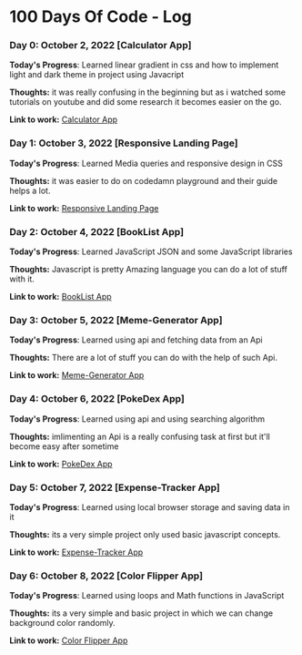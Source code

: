 # 100 Days Of Code - Log

### Day 0: October 2, 2022 [Calculator App]

**Today's Progress**: Learned linear gradient in css and how to implement light and dark theme in project using Javacript

**Thoughts:** it was really confusing in the beginning but as i watched some tutorials on youtube and did some research it becomes easier on the go.

**Link to work:** [Calculator App](https://vinaykishor19.github.io/calculator/)

### Day 1: October 3, 2022 [Responsive Landing Page]

**Today's Progress**: Learned Media queries and responsive design in CSS

**Thoughts:** it was easier to do on codedamn playground and their guide helps a lot.

**Link to work:** [Responsive Landing Page](https://vinaykishor19.github.io/Responsive-landing-page/)

### Day 2: October 4, 2022 [BookList App]

**Today's Progress**: Learned JavaScript JSON and some JavaScript libraries

**Thoughts:** Javascript is pretty Amazing language you can do a lot of stuff with it.

**Link to work:** [BookList App](https://vinaykishor19.github.io/BookList-App.github.io/)

### Day 3: October 5, 2022 [Meme-Generator App]

**Today's Progress**: Learned using api and fetching data from an Api

**Thoughts:** There are a lot of stuff you can do with the help of such Api.

**Link to work:** [Meme-Generator App](https://vinaykishor19.github.io/Meme-Generator/)

### Day 4: October 6, 2022 [PokeDex App]

**Today's Progress**: Learned using api and using searching algorithm

**Thoughts:** imlimenting an Api is a really confusing task at first but it'll become easy after sometime

**Link to work:** [PokeDex App](https://vinaykishor19.github.io/PokeDex/)

### Day 5: October 7, 2022 [Expense-Tracker App]

**Today's Progress**: Learned using local browser storage and saving data in it

**Thoughts:** its a very simple project only used basic javascript concepts.

**Link to work:** [Expense-Tracker App](https://vinaykishor19.github.io/Expense-Tracker-App/)

### Day 6: October 8, 2022 [Color Flipper App]

**Today's Progress**: Learned using loops and Math functions in JavaScript

**Thoughts:** its a very simple and basic project in which we can change background color randomly.

**Link to work:** [Color Flipper App](https://vinaykishor19.github.io/Color-Flipper/hex.html)
